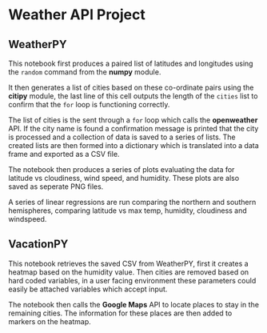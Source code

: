 # Weather API Project

## WeatherPY
This notebook first produces a paired list of latitudes and longitudes using the `random` command from the **numpy** module.

It then generates a list of cities based on these co-ordinate pairs using the **citipy** module, the last line of this cell outputs the length of the `cities` list to confirm that the `for` loop is functioning correctly.

The list of cities is the sent through a `for` loop which calls the **openweather** API. If the city name is found a confirmation message is printed that the city is processed and a collection of data is saved to a series of lists. The created lists are then formed into a dictionary which is translated into a data frame and exported as a CSV file.

The notebook then produces a series of plots evaluating the data for latitude vs cloudiness, wind speed, and humidity. These plots are also saved as seperate PNG files.

A series of linear regressions are run comparing the northern and southern hemispheres, comparing latitude vs max temp, humidity, cloudiness and windspeed.

## VacationPY
This notebook retrieves the saved CSV from WeatherPY, first it creates a heatmap based on the humidity value.  Then cities are removed based on hard coded variables, in a user facing environment these parameters could easily be attached variables which accept input.

The notebook then calls the **Google Maps** API to locate places to stay in the remaining cities. The information for these places are then added to markers on the heatmap.
